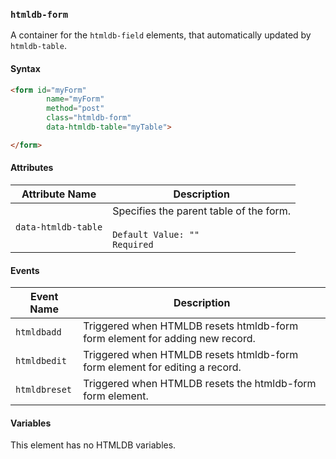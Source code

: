 ### `htmldb-form`

A container for the `htmldb-field` elements, that automatically updated by `htmldb-table`.

#### Syntax

```html
<form id="myForm"
        name="myForm"
        method="post"
        class="htmldb-form"
        data-htmldb-table="myTable">

</form>
```

#### Attributes

| Attribute Name             | Description                               |
| -------------------------- | ----------------------------------------- |
| `data-htmldb-table` | Specifies the parent table of the form.<br><br>`Default Value: ""`<br>`Required` |

#### Events

| Event Name | Description  |
| ---- | ---- |
| `htmldbadd` | Triggered when HTMLDB resets htmldb-form form element for adding new record. |
| `htmldbedit` | Triggered when HTMLDB resets htmldb-form form element for editing a record. |
| `htmldbreset` | Triggered when HTMLDB resets the htmldb-form form element. |

#### Variables

This element has no HTMLDB variables.